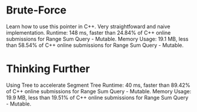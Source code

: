 # Brute-Force
Learn how to use this pointer in C++.
Very straightfoward and naive implementation.
Runtime: 148 ms, faster than 24.84% of C++ online submissions for Range Sum Query - Mutable.
Memory Usage: 19.1 MB, less than 58.54% of C++ online submissions for Range Sum Query - Mutable.

# Thinking Further
Using Tree to accelerate
Segment Tree
Runtime: 40 ms, faster than 89.42% of C++ online submissions for Range Sum Query - Mutable.
Memory Usage: 19.9 MB, less than 19.51% of C++ online submissions for Range Sum Query - Mutable.
